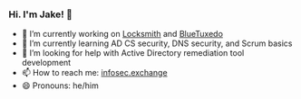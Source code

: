 ### Hi. I'm Jake! 👋

- 🔭 I’m currently working on [Locksmith](https://github.com/TrimarcJake/Locksmith) and [BlueTuxedo](https://github.com/TrimarcJake/BlueTuxedo) 
- 🌱 I’m currently learning AD CS security, DNS security, and Scrum basics
- 🤔 I’m looking for help with Active Directory remediation tool development
- 📫 How to reach me: <a rel="me" href="https://infosec.exchange/@horse">infosec.exchange</a>
- 😄 Pronouns: he/him
